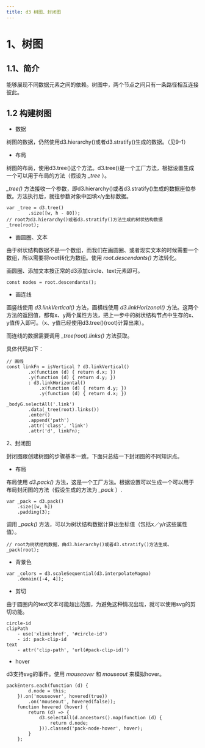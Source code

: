 ```yaml
---
title: d3 树图、封闭图
---
```


# 1、树图

## 1.1、简介
能够展现不同数据元素之间的依赖。树图中，两个节点之间只有一条路径相互连接彼此。

## 1.2 构建树图

- 数据

树图的数据，仍然使用d3.hierarchy()或者d3.stratify()生成的数据。（见9-1）

- 布局

树图的布局，使用d3.tree()这个方法。d3.tree()是一个工厂方法，根据设置生成一个可以用于布局的方法（假设为 *_tree* ）。 

*_tree()* 方法接收一个参数，即d3.hierarchy()或者d3.stratify()生成的数据座位参数。方法执行后，就往参数对象中回填x/y坐标数据。

```
var _tree = d3.tree()
        .size([w, h - 80]);
// root为d3.hierarchy()或者d3.stratify()方法生成的树状结构数据
_tree(root);
```


- 画圆圈、文本

由于树状结构数据不是一个数组，而我们在画圆圈、或者现实文本的时候需要一个数组，所以需要将root转化为数组。使用 *root.descendants()* 方法转化。

画圆圈、添加文本按正常的d3添加circle、text元素即可。

```
const nodes = root.descendants();
```

- 画连线

画竖线使用 *d3.linkVertical()* 方法，画横线使用 *d3.linkHorizonal()* 方法。这两个方法的返回值，都有x、y两个属性方法，把上一步中的树状结构节点中生存的x、y值传入即可。（x、y值已经使用d3.tree()(root)计算出来）。

而连线的数据需要调用 *_tree(root).links()* 方法获取。

具体代码如下：

```
// 画线
const linkFn = isVertical ? d3.linkVertical()
        .x(function (d) { return d.x; })
        .y(function (d) { return d.y; })
        : d3.linkHorizontal()
            .x(function (d) { return d.y; })
            .y(function (d) { return d.x; })

_bodyG.selectAll('.link')
        .data(_tree(root).links())
        .enter()
        .append('path')
        .attr('class', 'link')
        .attr('d', linkFn);
```

2、封闭图

封闭图跟创建树图的步骤基本一致。下面只总结一下封闭图的不同知识点。

- 布局

布局使用 *d3.pack()* 方法，这是一个工厂方法。根据设置可以生成一个可以用于布局封闭图的方法（假设生成的方法为 *_pack* ）.

```
var _pack = d3.pack()
    .size([w, h])
    .padding(3);
```

调用 *_pack()* 方法，可以为树状结构数据计算出坐标值（包括x／y/r这些属性值）。

```
// root为树状结构数据，由d3.hierarchy()或者d3.stratify()方法生成。
_pack(root);
```

- 背景色

```
var _colors = d3.scaleSequential(d3.interpolateMagma)
    .domain([-4, 4]);
```

- 剪切

由于圆圈内的text文本可能超出范围，为避免这种情况出现，就可以使用svg的剪切功能。

```
circle-id
clipPath
    - use('xlink:href', '#circle-id')
    - id: pack-clip-id
text
    - attr('clip-path', 'url(#pack-clip-id)')
```

- hover

d3支持svg的事件。使用 *mouseover* 和 *mouseout* 来模拟hover。

```
packEnters.each(function (d) {
        d.node = this;
    }).on('mouseover', hovered(true))
        .on('mouseout', hovered(false));
    function hovered (hover) {
        return (d) => {
            d3.selectAll(d.ancestors().map(function (d) {
                return d.node;
            })).classed('pack-node-hover', hover);
        }
    };
```